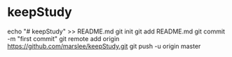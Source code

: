 # keepStudy
echo "# keepStudy" >> README.md
git init
git add README.md
git commit -m "first commit"
git remote add origin https://github.com/marslee/keepStudy.git
git push -u origin master
